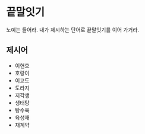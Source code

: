 # 끝말잇기

노예는 들어라. 내가 제시하는 단어로 끝말잇기를 이어 가거라.



## 제시어

* 이현호
* 호랑이
* 이교도
* 도라지
* 지각생
* 생태탕
* 탕수육
* 육성재
* 재계약
